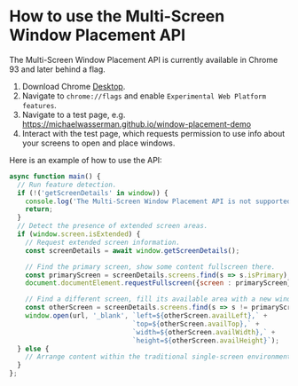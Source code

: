 # How to use the Multi-Screen Window Placement API

The Multi-Screen Window Placement API is currently available in Chrome 93 and later behind a flag.

1) Download Chrome [Desktop](https://www.google.com/chrome/).
2) Navigate to `chrome://flags` and enable `Experimental Web Platform features`.
3) Navigate to a test page, e.g. https://michaelwasserman.github.io/window-placement-demo
4) Interact with the test page, which requests permission to use info about your screens to open and place windows.

Here is an example of how to use the API:

```javascript
async function main() {
  // Run feature detection.
  if (!('getScreenDetails' in window)) {
    console.log('The Multi-Screen Window Placement API is not supported.');
    return;
  }
  // Detect the presence of extended screen areas.
  if (window.screen.isExtended) {
    // Request extended screen information.
    const screenDetails = await window.getScreenDetails();

    // Find the primary screen, show some content fullscreen there.
    const primaryScreen = screenDetails.screens.find(s => s.isPrimary);
    document.documentElement.requestFullscreen({screen : primaryScreen});

    // Find a different screen, fill its available area with a new window.
    const otherScreen = screenDetails.screens.find(s => s != primaryScreen);
    window.open(url, '_blank', `left=${otherScreen.availLeft},` +
                               `top=${otherScreen.availTop},` +
                               `width=${otherScreen.availWidth},` +
                               `height=${otherScreen.availHeight}`);
  } else {
    // Arrange content within the traditional single-screen environment.
  }
};
```
